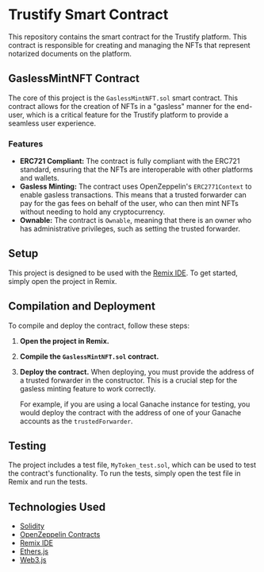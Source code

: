 # Trustify Smart Contract

This repository contains the smart contract for the Trustify platform. This contract is responsible for creating and managing the NFTs that represent notarized documents on the platform.

## GaslessMintNFT Contract

The core of this project is the `GaslessMintNFT.sol` smart contract. This contract allows for the creation of NFTs in a "gasless" manner for the end-user, which is a critical feature for the Trustify platform to provide a seamless user experience.

### Features

*   **ERC721 Compliant:** The contract is fully compliant with the ERC721 standard, ensuring that the NFTs are interoperable with other platforms and wallets.
*   **Gasless Minting:** The contract uses OpenZeppelin's `ERC2771Context` to enable gasless transactions. This means that a trusted forwarder can pay for the gas fees on behalf of the user, who can then mint NFTs without needing to hold any cryptocurrency.
*   **Ownable:** The contract is `Ownable`, meaning that there is an owner who has administrative privileges, such as setting the trusted forwarder.

## Setup

This project is designed to be used with the [Remix IDE](https://remix.ethereum.org/). To get started, simply open the project in Remix.

## Compilation and Deployment

To compile and deploy the contract, follow these steps:

1.  **Open the project in Remix.**
2.  **Compile the `GaslessMintNFT.sol` contract.**
3.  **Deploy the contract.** When deploying, you must provide the address of a trusted forwarder in the constructor. This is a crucial step for the gasless minting feature to work correctly.

    For example, if you are using a local Ganache instance for testing, you would deploy the contract with the address of one of your Ganache accounts as the `trustedForwarder`.

## Testing

The project includes a test file, `MyToken_test.sol`, which can be used to test the contract's functionality. To run the tests, simply open the test file in Remix and run the tests.

## Technologies Used

*   [Solidity](https://soliditylang.org/)
*   [OpenZeppelin Contracts](https://openzeppelin.com/contracts/)
*   [Remix IDE](https://remix.ethereum.org/)
*   [Ethers.js](https://ethers.io/)
*   [Web3.js](https://web3js.org/)

